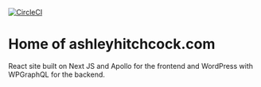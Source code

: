 [![CircleCI](https://circleci.com/gh/ashhitch/ashleyhitchcock.com.svg?style=svg)](https://circleci.com/gh/ashhitch/ashleyhitchcock.com)

# Home of ashleyhitchcock.com

React site built on Next JS and Apollo for the frontend and WordPress with WPGraphQL for the backend.
